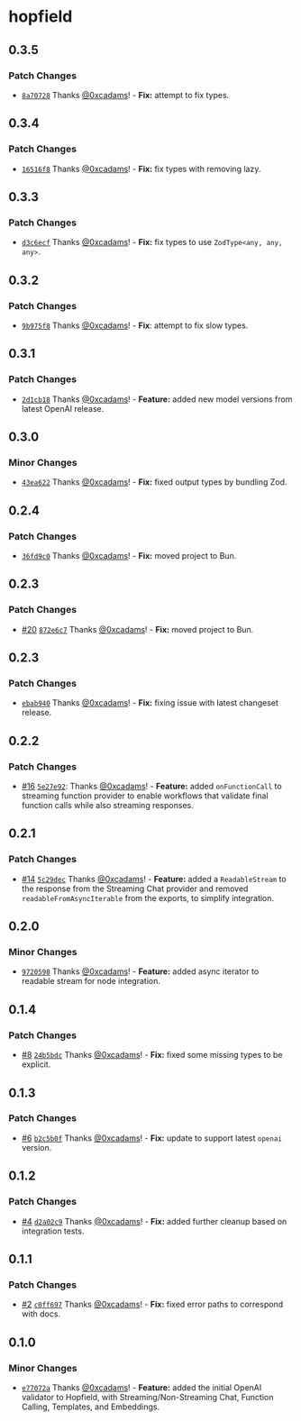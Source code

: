# hopfield

## 0.3.5

### Patch Changes

- [`8a70728`](https://github.com/propology/hopfield/commit/8a70728c879c0180e526fa5a2f10a36b55102102) Thanks [@0xcadams](https://github.com/0xcadams)! - **Fix:** attempt to fix types.

## 0.3.4

### Patch Changes

- [`16516f8`](https://github.com/propology/hopfield/commit/16516f8d2c40c705ea0d77a5027e4d535fc04f2b) Thanks [@0xcadams](https://github.com/0xcadams)! - **Fix:** fix types with removing lazy.

## 0.3.3

### Patch Changes

- [`d3c6ecf`](https://github.com/propology/hopfield/commit/d3c6ecfebe4e0e7760be418a48b42cc4f93730a5) Thanks [@0xcadams](https://github.com/0xcadams)! - **Fix:** fix types to use `ZodType<any, any, any>`.

## 0.3.2

### Patch Changes

- [`9b975f8`](https://github.com/propology/hopfield/commit/9b975f8d06cbf51af8c431446a8e7dfaf121a79d) Thanks [@0xcadams](https://github.com/0xcadams)! - **Fix**: attempt to fix slow types.

## 0.3.1

### Patch Changes

- [`2d1cb18`](https://github.com/propology/hopfield/commit/2d1cb183e81bb03df791b357802b5df0457a5ccb) Thanks [@0xcadams](https://github.com/0xcadams)! - **Feature:** added new model versions from latest OpenAI release.

## 0.3.0

### Minor Changes

- [`43ea622`](https://github.com/propology/hopfield/commit/43ea6223b94bffce70a2d9400a000bb880825aeb) Thanks [@0xcadams](https://github.com/0xcadams)! - **Fix:** fixed output types by bundling Zod.

## 0.2.4

### Patch Changes

- [`36fd9c0`](https://github.com/propology/hopfield/commit/36fd9c0e8ece2f2dcf524b6752bd09b82203d130) Thanks [@0xcadams](https://github.com/0xcadams)! - **Fix:** moved project to Bun.

## 0.2.3

### Patch Changes

- [#20](https://github.com/propology/hopfield/pull/20) [`872e6c7`](https://github.com/propology/hopfield/commit/872e6c73a2a892f947d00d46d9beab2d166c4b29) Thanks [@0xcadams](https://github.com/0xcadams)! - **Fix:** moved project to Bun.

## 0.2.3

### Patch Changes

- [`ebab940`](https://github.com/propology/hopfield/commit/ebab9405d231677ce8d0a8d0dbf8f7e92e8bbaed) Thanks [@0xcadams](https://github.com/0xcadams)! - **Fix:** fixing issue with latest changeset release.

## 0.2.2

### Patch Changes

- [#16](https://github.com/propology/hopfield/pull/16) [`5e27e92`](https://github.com/propology/hopfield/commit/5e27e9236bd12860da6f5e9824c13ae0e12daebe): Thanks [@0xcadams](https://github.com/0xcadams)! - **Feature:** added `onFunctionCall` to streaming function provider to enable workflows that validate final function calls while also streaming responses.

## 0.2.1

### Patch Changes

- [#14](https://github.com/propology/hopfield/pull/14) [`5c29dec`](https://github.com/propology/hopfield/commit/5c29dec3ae8f0866513a9648b8f6563df5c48118) Thanks [@0xcadams](https://github.com/0xcadams)! - **Feature:** added a `ReadableStream` to the response from the Streaming Chat provider and removed `readableFromAsyncIterable`
  from the exports, to simplify integration.

## 0.2.0

### Minor Changes

- [`9720598`](https://github.com/propology/hopfield/commit/9720598b115a91203e6674710fa534f834611c16) Thanks [@0xcadams](https://github.com/0xcadams)! - **Feature:** added async iterator to readable stream for node integration.

## 0.1.4

### Patch Changes

- [#8](https://github.com/propology/hopfield/pull/8) [`24b5bdc`](https://github.com/propology/hopfield/commit/24b5bdcb8f9b3faaceaf99f58fe1e171e4422764) Thanks [@0xcadams](https://github.com/0xcadams)! - **Fix:** fixed some missing types to be explicit.

## 0.1.3

### Patch Changes

- [#6](https://github.com/propology/hopfield/pull/6) [`b2c5b0f`](https://github.com/propology/hopfield/commit/b2c5b0f28d3668dc468d61e15313c5d6a0a889aa) Thanks [@0xcadams](https://github.com/0xcadams)! - **Fix:** update to support latest `openai` version.

## 0.1.2

### Patch Changes

- [#4](https://github.com/propology/hopfield/pull/4) [`d2a02c9`](https://github.com/propology/hopfield/commit/d2a02c977678826557c01f25245d824ae53c249e) Thanks [@0xcadams](https://github.com/0xcadams)! - **Fix:** added further cleanup based on integration tests.

## 0.1.1

### Patch Changes

- [#2](https://github.com/propology/hopfield/pull/2) [`c0ff697`](https://github.com/propology/hopfield/commit/c0ff6971828591f61e29a7997a324834810e828e) Thanks [@0xcadams](https://github.com/0xcadams)! - **Fix:** fixed error paths to correspond with docs.

## 0.1.0

### Minor Changes

- [`e77072a`](https://github.com/propology/hopfield/commit/e77072a076dfb4096e83c732ec631a9cfa6a29e0) Thanks [@0xcadams](https://github.com/0xcadams)! - **Feature:** added the initial OpenAI validator to Hopfield, with Streaming/Non-Streaming Chat, Function Calling, Templates, and Embeddings.
